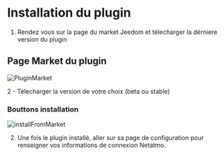 # Installation du plugin

1. Rendez vous sur la page du market Jeedom et télecharger la dérniere version du plugin
## Page Market du plugin
![PluginMarket](https://limad.github.io/plugins-docs/plugin-netatmoSecurity/images/netatmoSecurity_doc0.PNG)

2 - Télecharger la version de votre choix (beta ou stable)
### Bouttons installation
![installFromMarket](https://limad.github.io/plugins-docs/plugin-netatmoSecurity/images/netatmoSecurity_doc1.PNG)

2. Une fois le plugin installé, aller sur sa page de configuration pour renseigner vos informations de connexion Netatmo.

